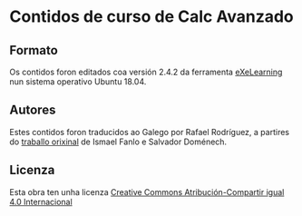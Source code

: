 # Contidos de curso de Calc Avanzado

## Formato

Os contidos foron editados coa versión 2.4.2 da ferramenta <a href="https://exelearning.net/">eXeLearning</a> nun sistema operativo Ubuntu 18.04.

## Autores

Estes contidos foron traducidos ao Galego por Rafael Rodríguez, a partires do <a href="https://oficinalibre.net/">traballo orixinal</a> de Ismael Fanlo e Salvador Doménech.

## Licenza

Esta obra ten unha licenza <a href="http://creativecommons.org/licenses/by-sa/4.0/">Creative Commons Atribución-Compartir igual 4.0 Internacional</a>
